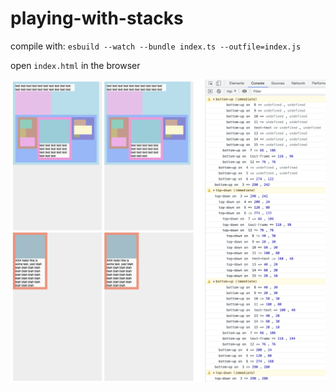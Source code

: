 # playing-with-stacks

compile with: `esbuild --watch --bundle index.ts --outfile=index.js`

open `index.html` in the browser

![./image.png](./image.png)

